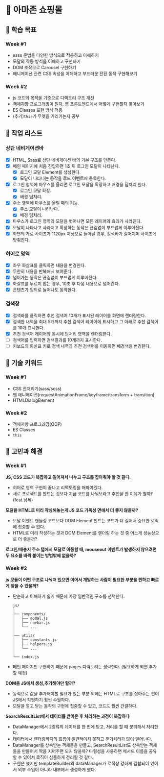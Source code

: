 # 🛒 아마존 쇼핑몰
## 🎯 학습 목표

### Week #1
- sass 문법을 다양한 방식으로 적용하고 이해하기
- 모달의 작동 방식을 이해하고 구현하기
- DOM 조작으로 Carousel 구현하기
- 애니메이션 관련 CSS 속성을 이해하고 부드러운 전환 동작 구현해보기

### Week #2
- js 코드의 목적을 기준으로 디렉토리 구조 개선
- 객체지향 프로그래밍이 뭔지, 웹 프론트엔드에서 어떻게 구현할지 찾아보기
- ES Classes 표현 방식 적용
- (추가)`this`가 무엇을 가리키는지 공부
## 🔨 작업 리스트

### **상단 네비게이션바**
- [x] HTML, Sass로 상단 네비게이션 바의 기본 구조를 만든다.
- [x] 메인 페이지에 처음 진입하면 1초 뒤 로그인 모달이 나타난다.
  - [x] 로그인 모달 Element를 생성한다.
  - [x] 모달이 나타나는 동작을 로드 이벤트에 등록한다.
- [x] 로그인 영역에 마우스를 올리면 로그인 모달을 확장하고 배경을 딤처리 한다.
  - [x] 로그인 모달 확장.
  - [x] 배경 딤처리.
- [x] 주소 영역에 마우스를 올릴 때의 기능.
  - [x] 주소 모달이 나타난다.
  - [x] 배경 딤처리.
- [x] 마우스가 로그인 영역과 모달을 벗어나면 모든 레이어와 효과가 사라진다.
- [x] 모달이 나타나고 사라지고 확장하는 동작은 끊김없이 부드럽게 이루어진다.
- [x] 화면의 가로 사이즈가 1120px 이상으로 늘어날 경우, 검색바가 길어지며 사이즈에 맞춰진다.

### **히어로 영역**
- [x] 좌우 화살표를 클릭하면 내용을 변경한다.
- [x] 무한히 내용을 반복해서 보여준다.
- [x] 넘어가는 동작은 끊김없이 부드럽게 이루어진다.
- [x] 화살표를 누르지 않는 경우, 10초 후 다음 내용으로 넘어간다.
- [x] 콘텐츠가 임의로 늘어나도 동작한다.

### **검색창**
- [x] 검색바를 클릭하면 추천 검색어 10개가 표시된 레이어를 화면에 렌더링한다.
- [x] 검색한 내역을 최대 5개까지 추천 검색어 레이어에 표시하고 그 아래로 추천 검색어를 10개 표시한다.
- [x] 추천 검색어 레이어와 동시에 딤처리 영역을 렌더링한다.
- [ ] 검색어를 입력하면 검색결과를 10개까지 표시한다.
- [ ] 키보드의 화살표 키로 검색 내역과 추천 검색어를 이동하면 배경색을 변경한다.

## 🔑 기술 키워드

### Week #1
- CSS 전처리기(sass/scss)
- 웹 애니메이션(requestAnimationFrame/keyframe/transform + transition)
- HTMLDialogElement

### Week #2
- 객체지향 프로그래밍(OOP)
- ES Classes
- `this`

## 🎊 고민과 해결

### Week #1
**JS, CSS 코드가 복잡하고 길어져서 나누고 구조를 잡아줘야 할 것 같다.**
- 히어로 영역 구현이 끝나고 리팩토링을 해봐야겠다.
- 새로 프로젝트를 만드는 것보다 지금 코드를 나눠보라고 추천을 한 이유가 뭘까?(feat.남세)

**모달을 HTML로 미리 작성해놓는게 JS 코드 가독성 면에서 더 좋지 않을까?**
- 모달 이벤트 핸들링 코드보다 DOM Element 만드는 코드가 더 길어서 중요한 로직에 집중할 수 없다.
- HTML로 미리 작성하는 것과 DOM Element를 렌더링 하는 것 중 어느게 성능상으로 더 좋을까?

**로그인/배송지 주소 탭에서 모달로 이동할 때, mouseout 이벤트가 발생하지 않으려면 두 요소를 바짝 붙이는 방법밖에 없을까?**

### Week #2
**js 모듈이 어떤 구조로 나눠져 있으면 이어서 개발하는 사람이 필요한 부분을 편하고 빠르게 찾을 수 있을까?**
- 단순하고 이해하기 쉽기 때문에 가장 일반적인 구조를 선택한다.
  ```
  js/
  │
  ├── components/
  │   ├── modal.js
  │   ├── navbar.js
  │   └── ...
  │
  ├── utils/
  │   ├── constants.js
  │   ├── helpers.js
  │   └── ...
  │
  └── index.js
  ```
- 메인 페이지만 구현하기 때문에 pages 디렉토리는 생략한다. (필요하게 되면 추가할 예정)

**DOM을 JS에서 생성,추가해야만 할까?**
- 동적으로 값을 추가해야할 필요가 있는 부분 외에는 HTML로 구조를 잡아주는 편이 JS에서 작업하기 훨씬 수월하다.
- 모달을 열고 닫는 동작의 구현에 집중할 수 있고, 코드도 훨씬 간결하다.

**SearchResultList에서 데이터를 받아온 후 처리하는 과정이 복잡하다**
- DataManager에서 2종류의 데이터를 한 번에 받고, 처리를 할 때 분리해서 처리한다.
- 데이터에서 렌더링까지의 흐름이 일관적이지 못하고 분기처리가 많이 일어난다.
- DataManager를 상속받는 객체들을 만들고, SearchResultList도 상속받는 객체들을 만들어서 짝을 지어주면 되지 않을까? 다형성을 사용하면 메서드 이름을 공유할 수 있어서 로직이 심플하게 정리될 것 같다.
- 구현은 했지만 templateBuilder와 dataManager가 로직상 강하게 결합되어 있어서 외부 주입이 아니라 내부에서 생성하게 했다.